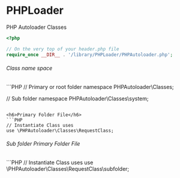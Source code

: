 # PHPLoader
PHP Autoloader Classes 

```PHP
<?php 

// On the very top of your header.php file
require_once __DIR__ . '/library/PHPLoader/PHPAutoloader.php';

```

<h6>Class name space</h6>
```PHP
// Primary or root folder
namespace PHPAutoloader\Classes;

// Sub folder
namespace PHPAutoloader\Classes\system;

```

<h6>Primary Folder File</h6>
```PHP
// Instantiate Class uses
use \PHPAutoloader\Classes\RequestClass;

```

<h6>Sub folder Primary Folder File</h6>
```PHP
// Instantiate Class uses
use \PHPAutoloader\Classes\RequestClass\subfolder;

```

